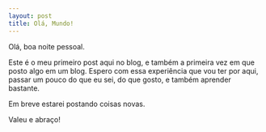```yaml
---
layout: post
title: Olá, Mundo!
---
```


Olá, boa noite pessoal. 

Este é o meu primeiro post aqui no blog, e também a primeira vez em que posto algo em um blog. Espero com essa experiência que vou ter por aqui, passar um pouco do que eu sei, do que gosto, e também aprender bastante.

Em breve estarei postando coisas novas.

Valeu e abraço!
